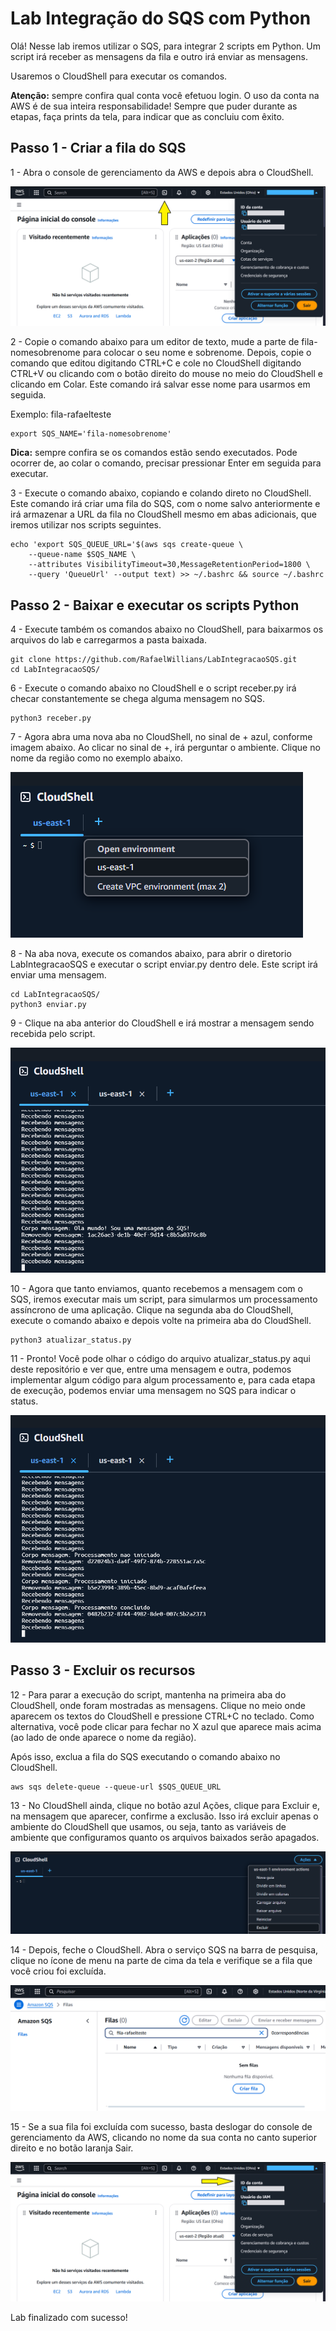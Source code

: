# Lab Integração do SQS com Python

Olá! Nesse lab iremos utilizar o SQS, para integrar 2 scripts em Python. Um script irá receber as mensagens da fila e outro irá enviar as mensagens.

Usaremos o CloudShell para executar os comandos.

**Atenção:** sempre confira qual conta você efetuou login. O uso da conta na AWS é de sua inteira responsabilidade! Sempre que puder durante as etapas, faça prints da tela, para indicar que as concluiu com êxito.

## Passo 1 - Criar a fila do SQS

1 - Abra o console de gerenciamento da AWS e depois abra o CloudShell.

![aws-cloudshell1](/img/aws-cloudshell1.png)

2 - Copie o comando abaixo para um editor de texto, mude a parte de fila-nomesobrenome para colocar o seu nome e sobrenome. Depois, copie o comando que editou digitando CTRL+C e cole no CloudShell digitando CTRL+V ou clicando com o botão direito do mouse no meio do CloudShell e clicando em Colar. Este comando irá salvar esse nome para usarmos em seguida.

Exemplo: fila-rafaelteste

```
export SQS_NAME='fila-nomesobrenome'
```

**Dica:** sempre confira se os comandos estão sendo executados. Pode ocorrer de, ao colar o comando, precisar pressionar Enter em seguida para executar.

3 - Execute o comando abaixo, copiando e colando direto no CloudShell. Este comando irá criar uma fila do SQS, com o nome salvo anteriormente e irá armazenar a URL da fila no CloudShell mesmo em abas adicionais, que iremos utilizar nos scripts seguintes.

```
echo 'export SQS_QUEUE_URL='$(aws sqs create-queue \
    --queue-name $SQS_NAME \
    --attributes VisibilityTimeout=30,MessageRetentionPeriod=1800 \
    --query 'QueueUrl' --output text) >> ~/.bashrc && source ~/.bashrc
```

## Passo 2 - Baixar e executar os scripts Python

4 -  Execute também os comandos abaixo no CloudShell, para baixarmos os arquivos do lab e carregarmos a pasta baixada.
```
git clone https://github.com/RafaelWillians/LabIntegracaoSQS.git
cd LabIntegracaoSQS/
```

6 - Execute o comando abaixo no CloudShell e o script receber.py irá checar constantemente se chega alguma mensagem no SQS.
```
python3 receber.py
```

7 - Agora abra uma nova aba no CloudShell, no sinal de + azul, conforme imagem abaixo. Ao clicar no sinal de +, irá perguntar o ambiente. Clique no nome da região como no exemplo abaixo.

![cloudshell-aba](/img/cloudshell-aba.PNG)

8 - Na aba nova, execute os comandos abaixo, para abrir o diretorio LabIntegracaoSQS e executar o script enviar.py dentro dele.
Este script irá enviar uma mensagem.
```
cd LabIntegracaoSQS/
python3 enviar.py
```

9 - Clique na aba anterior do CloudShell e irá mostrar a mensagem sendo recebida pelo script.

![cloudshell-mensagem-recebida](/img/cloudshell-mensagem-recebida.PNG)

10 - Agora que tanto enviamos, quanto recebemos a mensagem com o SQS, iremos executar mais um script, para simularmos um processamento assíncrono de uma aplicação. Clique na segunda aba do CloudShell, execute o comando abaixo e depois volte na primeira aba do CloudShell.
```
python3 atualizar_status.py
``` 

11 - Pronto! Você pode olhar o código do arquivo atualizar_status.py aqui deste repositório e ver que, entre uma mensagem e outra, podemos implementar algum código para algum processamento e, para cada etapa de execução, podemos enviar uma mensagem no SQS para indicar o status.

![cloudshell-atualizar-status](/img/cloudshell-atualizar-status.PNG)

## Passo 3 - Excluir os recursos

12 - Para parar a execução do script, mantenha na primeira aba do CloudShell, onde foram mostradas as mensagens. Clique no meio onde aparecem os textos do CloudShell e pressione CTRL+C no teclado. Como alternativa, você pode clicar para fechar no X azul que aparece mais acima (ao lado de onde aparece o nome da região).

Após isso, exclua a fila do SQS executando o comando abaixo no CloudShell.
```
aws sqs delete-queue --queue-url $SQS_QUEUE_URL
```

13 - No CloudShell ainda, clique no botão azul Ações, clique para Excluir e, na mensagem que aparecer, confirme a exclusão.
Isso irá excluir apenas o ambiente do CloudShell que usamos, ou seja, tanto as variáveis de ambiente que configuramos quanto os arquivos baixados serão apagados.

![cloudshell-excluir-ambiente](/img/cloudshell-excluir-ambiente.PNG)

14 - Depois, feche o CloudShell.
Abra o serviço SQS na barra de pesquisa, clique no ícone de menu na parte de cima da tela e verifique se a fila que você criou foi excluída.

![sqs-tela](/img/sqs-tela.PNG)

15 - Se a sua fila foi excluída com sucesso, basta deslogar do console de gerenciamento da AWS, clicando no nome da sua conta no canto superior direito e no botão laranja Sair.

![aws-console2](/img/aws-console2.png)

Lab finalizado com sucesso!